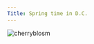 ```yaml
---
Title: Spring time in D.C.  
---
```


<p><img src="{{site.url}}img/cherry.jpg" alt="cherryblosm"></p>
